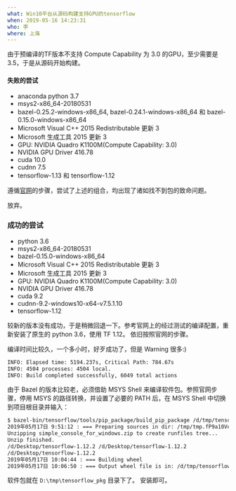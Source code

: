```yaml
---
what: Win10平台从源码构建支持GPU的tensorflow
when: 2019-05-16 14:23:31
who: 李
where: 上海
---
```


由于预编译的TF版本不支持 Compute Capability 为 3.0 的GPU，至少需要是 3.5，于是从源码开始构建。

<!--more-->

#### 失败的尝试

- anaconda python 3.7
- msys2-x86_64-20180531
- bazel-0.25.2-windows-x86_64, bazel-0.24.1-windows-x86_64 和 bazel-0.15.0-windows-x86_64
- Microsoft Visual C++ 2015 Redistributable 更新 3
- Microsoft 生成工具 2015 更新 3
- GPU: NVIDIA Quadro K1100M(Compute Capability: 3.0)
- NVIDIA GPU Driver 416.78
- cuda 10.0
- cudnn 7.5
- tensorflow-1.13 和 tensorflow-1.12

遵循[官网](https://www.tensorflow.org/install)的步骤，尝试了上述的组合，均出现了诸如找不到包的致命问题。

放弃。

### 成功的尝试

- python 3.6
- msys2-x86_64-20180531
- bazel-0.15.0-windows-x86_64
- Microsoft Visual C++ 2015 Redistributable 更新 3
- Microsoft 生成工具 2015 更新 3
- GPU: NVIDIA Quadro K1100M(Compute Capability: 3.0)
- NVIDIA GPU Driver 416.78
- cuda 9.2
- cudnn-9.2-windows10-x64-v7.5.1.10
- tensorflow-1.12

较新的版本没有成功，于是稍微回退一下。参考官网上的经过测试的编译配置，重新安装了原生的 python 3.6，使用 TF 1.12。
依旧按照官网的步骤。

编译时间比较久，一个多小时，好歹成功了，但是 Warning 很多:)

```cmd
INFO: Elapsed time: 5194.237s, Critical Path: 784.67s
INFO: 4504 processes: 4504 local.
INFO: Build completed successfully, 6049 total actions
```
由于 Bazel 的版本比较老，必须借助 MSYS Shell 来编译软件包。参照官网步骤，停用 MSYS 的路径转换，并设置了必要的 PATH 后，在 MSYS Shell 中切换到项目根目录并输入：

```bash
$ bazel-bin/tensorflow/tools/pip_package/build_pip_package /d/tmp/tensorflow_pkg
2019年05月17日 9:51:12 : === Preparing sources in dir: /tmp/tmp.fP9a10VeyS
Unzipping simple_console_for_windows.zip to create runfiles tree...
Unzip finished.
/d/Desktop/tensorflow-1.12.2 /d/Desktop/tensorflow-1.12.2
/d/Desktop/tensorflow-1.12.2
2019年05月17日 10:04:44 : === Building wheel
2019年05月17日 10:06:50 : === Output wheel file is in: /d/tmp/tensorflow_pkg
```

软件包就在 `D:\tmp\tensorflow_pkg` 目录下了。
安装即可。